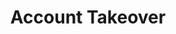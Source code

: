 ---
title: Account Takeover
parent: /phases/04-attack-execution
ref-id: TAC-13
short-desc: An adversary seizes control of an account, giving them the ability to use it, manipulate it, and/or extract information from it as though they were the legitimate owner of the account.
layout: tactic
---